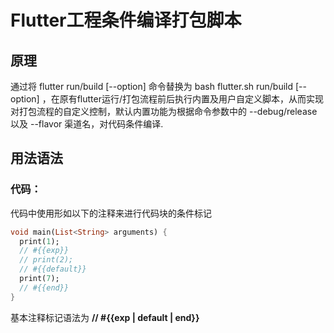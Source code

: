 # Flutter工程条件编译打包脚本

## 原理

通过将 flutter run/build [--option] 命令替换为 bash flutter.sh run/build [--option] ，在原有flutter运行/打包流程前后执行内置及用户自定义脚本，从而实现对打包流程的自定义控制，默认内置功能为根据命令参数中的
--debug/release 以及 --flavor 渠道名，对代码条件编译.

## 用法语法

### 代码：

代码中使用形如以下的注释来进行代码块的条件标记

```dart
void main(List<String> arguments) {
  print(1);
  // #{{exp}}
  // print(2);
  // #{{default}}
  print(7);
  // #{{end}}
}
```

基本注释标记语法为 **// #{{exp | default | end}}** 
